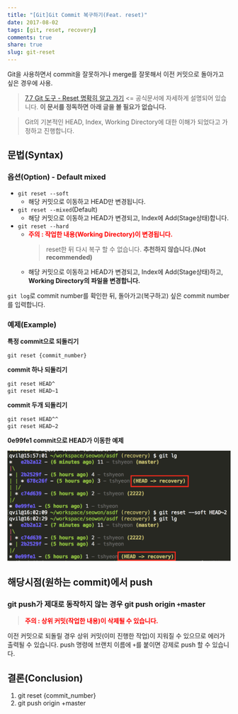 ```yaml
---
title: "[Git]Git Commit 복구하기(Feat. reset)"
date: 2017-08-02
tags: [git, reset, recovery]
comments: true
share: true
slug: git-reset
---
```


Git을 사용하면서 commit을 잘못하거나 merge를 잘못해서 이전 커밋으로 돌아가고 싶은 경우에 사용.

> [7.7 Git 도구 - Reset 명확히 알고 가기](https://git-scm.com/book/ko/v2/Git-도구-Reset-명확히-알고-가기) <= 공식문서에 자세하게 설명되어 있습니다. **이 문서를 정독하면 아래 글을 볼 필요가 없습니다.**

> Git의 기본적인 HEAD, Index, Working Directory에 대한 이해가 되었다고 가정하고 진행합니다.

## 문법(Syntax)

### 옵션(Option) - Default mixed

- `git reset --soft`
  - 해당 커밋으로 이동하고 HEAD만 변경됩니다.
- `git reset --mixed`(Default)
  - 해당 커밋으로 이동하고 HEAD가 변경되고, Index에 Add(Stage상태)합니다.
- `git reset --hard`
  - <span style="color: red;font-weight: bold">주의 : 작업한 내용(Working Directory)이 변경됩니다.</span>
    > reset한 뒤 다시 복구 할 수 없습니다. **추천하지 않습니다.(Not recommended)**
  - 해당 커밋으로 이동하고 HEAD가 변경되고, Index에 Add(Stage상태)하고, **Working Directory의 파일을 변경합니다.**

`git log`로 commit number를 확인한 뒤, 돌아가고(복구하고) 싶은 commit number를 입력합니다.

### 예제(Example)

**특정 commit으로 되돌리기**

```
git reset {commit_number}
```

**commit 하나 되돌리기**

```
git reset HEAD^
git reset HEAD~1
```

**commit 두개 되돌리기**

```
git reset HEAD^^
git reset HEAD~2
```

**0e99fe1 commit으로 HEAD가 이동한 예제**

![git-reset2](/images/git-reset2.png)

## 해당시점(원하는 commit)에서 push

### git push가 제대로 동작하지 않는 경우 git push origin `+`master

> <span style="color: red;font-weight: bold">주의 : 상위 커밋(작업한 내용)이 삭제될 수 있습니다.</span>

이전 커밋으로 되돌릴 경우 상위 커밋(이미 진행한 작업)이 지워질 수 있으므로 에러가 출력될 수 있습니다. push 명령에 브랜치 이름에 `+`를 붙이면 강제로 push 할 수 있습니다.

## 결론(Conclusion)

1. git reset {commit_number}
1. git push origin +master
